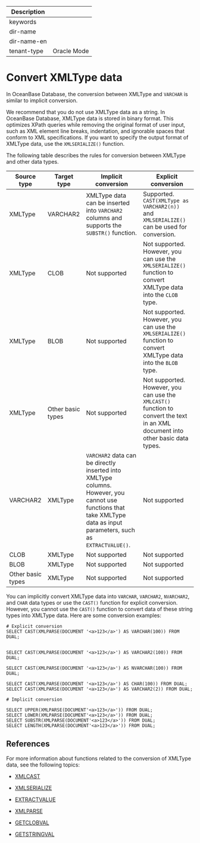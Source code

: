 | Description   |                 |
|---------------|-----------------|
| keywords      |                 |
| dir-name      |                 |
| dir-name-en   |                 |
| tenant-type   | Oracle Mode     |

# Convert XMLType data

In OceanBase Database, the conversion between XMLType and `VARCHAR` is similar to implicit conversion.

We recommend that you do not use XMLType data as a string. In OceanBase Database, XMLType data is stored in binary format. This optimizes XPath queries while removing the original format of user input, such as XML element line breaks, indentation, and ignorable spaces that conform to XML specifications. If you want to specify the output format of XMLType data, use the `XMLSERIALIZE()` function.

The following table describes the rules for conversion between XMLType and other data types.

| **Source type** | **Target type** | **Implicit conversion** | **Explicit conversion** |
| --- | --- | --- | --- |
| XMLType | VARCHAR2 | XMLType data can be inserted into `VARCHAR2` columns and supports the `SUBSTR()` function.  | Supported. `CAST(XMLType as VARCHAR2(n))` and `XMLSERIALIZE()` can be used for conversion.  |
| XMLType | CLOB | Not supported | Not supported. However, you can use the `XMLSERIALIZE()` function to convert XMLType data into the `CLOB` type.  |
| XMLType | BLOB | Not supported | Not supported. However, you can use the `XMLSERIALIZE()` function to convert XMLType data into the `BLOB` type.  |
| XMLType | Other basic types | Not supported | Not supported. However, you can use the `XMLCAST()` function to convert the text in an XML document into other basic data types.  |
| VARCHAR2 | XMLType | `VARCHAR2` data can be directly inserted into XMLType columns. However, you cannot use functions that take XMLType data as input parameters, such as `EXTRACTVALUE()`.  | Not supported |
| CLOB | XMLType | Not supported | Not supported |
| BLOB | XMLType | Not supported | Not supported |
| Other basic types | XMLType | Not supported | Not supported |

You can implicitly convert XMLType data into `VARCHAR`, `VARCHAR2`, `NVARCHAR2`, and `CHAR` data types or use the `CAST()` function for explicit conversion. However, you cannot use the `CAST()` function to convert data of these string types into XMLType data. Here are some conversion examples:

```shell
# Explicit conversion
SELECT CAST(XMLPARSE(DOCUMENT '<a>123</a>') AS VARCHAR(100)) FROM DUAL;


SELECT CAST(XMLPARSE(DOCUMENT '<a>123</a>') AS VARCHAR2(100)) FROM DUAL;

SELECT CAST(XMLPARSE(DOCUMENT '<a>123</a>') AS NVARCHAR(100)) FROM DUAL;

SELECT CAST(XMLPARSE(DOCUMENT '<a>123</a>') AS CHAR(100)) FROM DUAL;
SELECT CAST(XMLPARSE(DOCUMENT '<a>123</a>') AS VARCHAR2(2)) FROM DUAL;

# Implicit conversion

SELECT UPPER(XMLPARSE(DOCUMENT'<a>123</a>')) FROM DUAL;
SELECT LOWER(XMLPARSE(DOCUMENT'<a>123</a>')) FROM DUAL;
SELECT SUBSTR(XMLPARSE(DOCUMENT'<a>123</a>')) FROM DUAL;
SELECT LENGTH(XMLPARSE(DOCUMENT'<a>123</a>')) FROM DUAL;
```

## References

For more information about functions related to the conversion of XMLType data, see the following topics:

* [XMLCAST](../../../500.functions-of-oracle-mode/200.single-row-functions-of-oracle-mode/1300.xml-functions-of-oracle-mode/300.querying-xmltype-data-functions-of-oracle-mode/400.xmlcast-function-of-oracle-mode.md)

* [XMLSERIALIZE](../../../500.functions-of-oracle-mode/200.single-row-functions-of-oracle-mode/1300.xml-functions-of-oracle-mode/300.querying-xmltype-data-functions-of-oracle-mode/300.xmlserialize-function-of-oracle-mode.md)

* [EXTRACTVALUE](../../../500.functions-of-oracle-mode/200.single-row-functions-of-oracle-mode/1300.xml-functions-of-oracle-mode/300.querying-xmltype-data-functions-of-oracle-mode/200.extract-value-function-of-oracle-mode.md)

* [XMLPARSE](../../../500.functions-of-oracle-mode/200.single-row-functions-of-oracle-mode/1300.xml-functions-of-oracle-mode/200.construct-xmltype-data-functions-of-oracle-mode/400.xmlparse-function-of-oracle-mode.md)

* [GETCLOBVAL](../../../../../300.pl-reference/300.pl-oracle/1400.pl-system-package-oracle/29600.xmltype-oracle/300.getclobval-oracle.md)

* [GETSTRINGVAL](../../../../../300.pl-reference/300.pl-oracle/1400.pl-system-package-oracle/29600.xmltype-oracle/400.getstringval-oracle.md)
